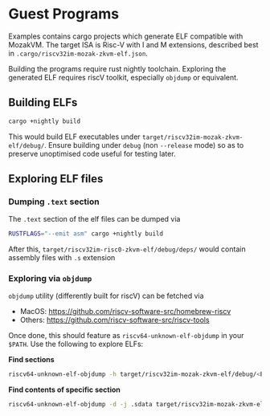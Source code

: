 # Guest Programs

Examples contains cargo projects which generate ELF compatible with MozakVM. The target ISA is Risc-V with I and M extensions, described best in `.cargo/riscv32im-mozak-zkvm-elf.json`.

Building the programs require rust nightly toolchain. Exploring the generated ELF requires riscV toolkit, especially `objdump` or equivalent.

## Building ELFs

```bash
cargo +nightly build
```
This would build ELF executables under `target/riscv32im-mozak-zkvm-elf/debug/`. Ensure building under `debug` (non `--release` mode) so as to preserve unoptimised code useful for testing later.

## Exploring ELF files
### Dumping `.text` section
The `.text` section of the elf files can be dumped via
```bash
RUSTFLAGS="--emit asm" cargo +nightly build
```
After this, `target/riscv32im-risc0-zkvm-elf/debug/deps/` would contain assembly files with `.s` extension 

### Exploring via `objdump`
`objdump` utility (differently built for riscV) can be fetched via 
- MacOS: https://github.com/riscv-software-src/homebrew-riscv 
- Others: https://github.com/riscv-software-src/riscv-tools

Once done, this should feature as `riscv64-unknown-elf-objdump` in your `$PATH`. Use the following to explore ELFs:

**Find sections**
```bash
riscv64-unknown-elf-objdump -h target/riscv32im-mozak-zkvm-elf/debug/<ELF_NAME>
```
**Find contents of specific section**
```bash
riscv64-unknown-elf-objdump -d -j .sdata target/riscv32im-mozak-zkvm-elf/debug/<ELF_NAME>
```
